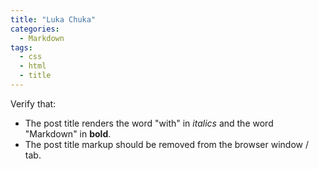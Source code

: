 ```yaml
---
title: "Luka Chuka"
categories:
  - Markdown
tags:
  - css
  - html
  - title
---
```


Verify that:

* The post title renders the word "with" in *italics* and the word "Markdown" in **bold**.
* The post title markup should be removed from the browser window / tab.
